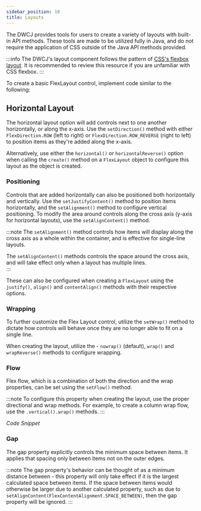 ```yaml
---
sidebar_position: 10
title: Layouts
---
```


The DWCJ provides tools for users to create a variety of layouts with built-in API methods. These tools are
made to be utilized fully in Java, and do not require the application of CSS outside of the Java API methods provided.

:::info
The DWCJ's layout component follows the pattern of [CSS's flexbox layout](https://css-tricks.com/snippets/css/a-guide-to-flexbox/). It is recommended
to review this resource if you are unfamiliar with CSS flexbox.
:::

To create a basic FlexLayout control, implement code similar to the following:

<!-- Insert code snippet here -->
<!-- *Code Snippet* -->

## Horizontal Layout

The horizontal layout option will add controls next to one another horizontally, or along the x-axis. Use the `setDirection()` method with either
`FlexDirection.ROW` (left to right) or `FlexDirection.ROW_REVERSE` (right to left) to position items as they're added along the x-axis. 

Alternatively, use either the `horizontal()` or `horizontalReverse()` option when calling the `create()` method on a `FlexLayout` object to configure this layout
as the object is created.

<!-- Code demo inserted here showing how to create this layout -->
<!-- *Code Snippet* -->

### Positioning

Controls that are added horizontally can also be positioned both horizontally and vertically. Use the `setJustifyContent()` method to position items horizontally, and the `setAlignment()` method to configure vertical positioning. To modify the area around controls along the cross axis (y-axis for horizontal layouts), use the 
`setAlignContent()` method.

:::note
The `setAlignment()` method controls how items will display along the cross axis as a whole within the container, and is effective for single-line layouts.

The `setAlignContent()` methods controls the space around the cross axis, and will take effect only when a layout has multiple lines.  
:::

These can also be configured when creating a `FlexLayout` using the `justify()`, `align()` and `contentAlign()` methods with their respective options.

<!-- Add demo that shows how to do this -->
<!-- *Code Snippet* -->

### Wrapping

To further customize the Flex Layout control, utilize the `setWrap()` method to dictate how controls will behave once they are no longer able to fit on a single line.

When creating the layout, utilize the - `nowrap()` (default), `wrap()` and `wrapReverse()` methods to configure wrapping.

<!-- Add demo that shows how to do this -->
<!-- *Code Snippet* -->


### Flow

Flex flow, which is a combination of both the direction and the wrap properties, can be set using the `setFlow()` method. 

:::note
To configure this property when creating the layout, use the proper directional and wrap methods. For example, to create a column wrap flow,
use the `.vertical().wrap()` methods.
:::

<!-- Add demo that shows how to do this -->
*Code Snippet*

### Gap

The gap property explicitly controls the minimum space between items. It applies that spacing only between items not on the outer edges. 

:::note
The gap property's behavior can be thought of as a minimum distance between - this property will only take effect if it is the largest calculated
space between items. If the space between items would otherwise be larger due to another calculated property, such as due to `setAlignContent(FlexContentAlignment.SPACE_BETWEEN)`, then the gap property will be ignored.
:::

<!-- Add demo that shows how to do this -->
<!-- *Code Snippet* -->

<!-- ## Vertical Layout




### Positioning


### Flex Wrap

### Flex Direction

### Flex Flow

## Item Configuration
 -->
